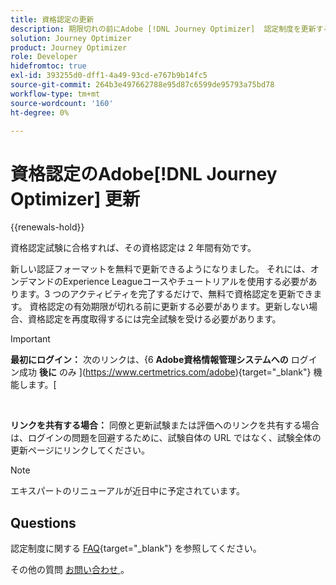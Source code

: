 ```yaml
---
title: 資格認定の更新
description: 期限切れの前にAdobe [!DNL Journey Optimizer]  認定制度を更新する方法を説明します。
solution: Journey Optimizer
product: Journey Optimizer
role: Developer
hidefromtoc: true
exl-id: 393255d0-dff1-4a49-93cd-e767b9b14fc5
source-git-commit: 264b3e497662788e95d87c6599de95793a75bd78
workflow-type: tm+mt
source-wordcount: '160'
ht-degree: 0%

---
```


# 資格認定のAdobe[!DNL Journey Optimizer] 更新

{{renewals-hold}}

資格認定試験に合格すれば、その資格認定は 2 年間有効です。

新しい認証フォーマットを無料で更新できるようになりました。 それには、オンデマンドのExperience Leagueコースやチュートリアルを使用する必要があります。3 つのアクティビティを完了するだけで、無料で資格認定を更新できます。 資格認定の有効期限が切れる前に更新する必要があります。更新しない場合、資格認定を再度取得するには完全試験を受ける必要があります。

>[!IMPORTANT]
>
>**最初にログイン：** 次のリンクは、{6 **Adobe資格情報管理システムへの** ログイン成功 **後に** のみ ](https://www.certmetrics.com/adobe){target="_blank"} 機能します。[
>
><br>
>
>**リンクを共有する場合：** 同僚と更新試験または評価へのリンクを共有する場合は、ログインの問題を回避するために、試験自体の URL ではなく、試験全体の更新ページにリンクしてください。

>[!NOTE]
>エキスパートのリニューアルが近日中に予定されています。

## Questions

認定制度に関する [FAQ](https://experienceleague.adobe.com/docs/certification/certification/faq.html){target="_blank"} を参照してください。

その他の質問 [ お問い合わせ ](mailto:certif@adobe.com)。
